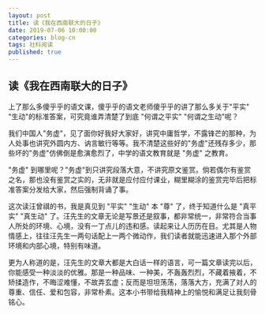 ```yaml
---
layout: post
title: 读《我在西南联大的日子》
date: 2019-07-06 10:00:00
categories: blog-cn
tags: 社科阅读
published: true
--- 
```


## 读《我在西南联大的日子》

上了那么多傻乎乎的语文课，傻乎乎的语文老师傻乎乎的讲了那么多关于"平实" "生动"的标准答案，可究竟谁弄清楚了到底 "何谓之平实" "何谓之生动"呢？

我们中国人"务虚"，见了面你好我好大家好，讲究中庸哲学，不露锋芒的那种，为人处事也讲究外圆内方、讷言敏行等等。我不清楚这些好的"务虚"还残存多少，那些坏的"务虚"仿佛倒是愈演愈烈了，中学的语文教育就是 "务虚" 之教育。

"务虚" 到哪里呢？"务虚"到只讲究段落大意，不讲究原文鉴赏。倘若偶尔有鉴赏之名，那也没有鉴赏之实的，无非就是应付应付课业，糊里糊涂的鉴赏完毕后把标准答案分发给大家，然后强制背诵了事。

这次读汪曾祺的书，我是真见到 "平实" "生动" 本 "尊" 了，终于知道什么是 "真平实" "真生动" 了。汪先生的文章无论是写景还是叙事，都非常统一，非常符合当事人所处的环境、心境，没有一丁点儿的违和感。读起来让人历历在目。尤其是人物情感上，往往汪先生一两句话配上一两个微动作，我们读者就能迅速进入那个外部环境和内部心境，特别有味道。

更为人称道的是，汪先生的文章大都是大白话一样的语言，可一篇文章读完以后，你能感受一种淡淡的优雅。那是一种品味、一种美，不轰轰烈烈，不藏着掖着，不矫揉造作，不晦涩难懂，不故弄玄虚；反而是坦坦荡荡，落落大方，充满了对人的尊重、信任、爱和包容，非常朴素。这本小书带给我精神上的愉悦和满足让我刻骨铭心。